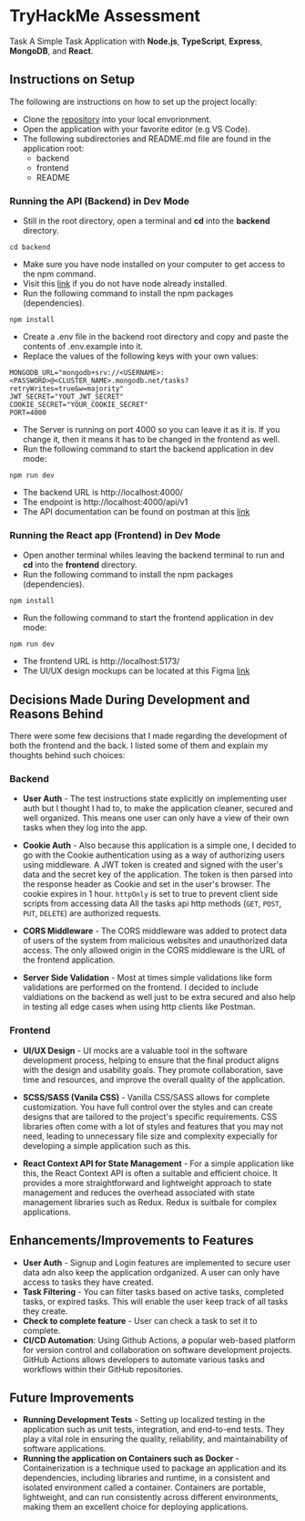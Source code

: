 # TryHackMe Assessment

Task A Simple Task Application with **Node.js**, **TypeScript**, **Express**, **MongoDB**, and **React**.

## Instructions on Setup

The following are instructions on how to set up the project locally:

- Clone the [repository](https://github.com/selirah/tryhackme-simple-task-app.git) into your local envorionment.
- Open the application with your favorite editor (e.g VS Code).
- The following subdirectories and README.md file are found in the application root:
  - backend
  - frontend
  - README

### Running the API (Backend) in Dev Mode

- Still in the root directory, open a terminal and **cd** into the **backend** directory.

```console
cd backend
```

- Make sure you have node installed on your computer to get access to the npm command.
- Visit this [link](https://nodejs.org/) if you do not have node already installed.
- Run the following command to install the npm packages (dependencies).

```console
npm install
```

- Create a .env file in the backend root directory and copy and paste the contents of .env.example into it.
- Replace the values of the following keys with your own values:

```
MONGODB_URL="mongodb+srv://<USERNAME>:<PASSWORD>@<CLUSTER_NAME>.mongodb.net/tasks?retryWrites=true&w=majority"
JWT_SECRET="YOUT_JWT_SECRET"
COOKIE_SECRET="YOUR_COOKIE_SECRET"
PORT=4000
```

- The Server is running on port 4000 so you can leave it as it is. If you change it, then it means it has to be changed in the frontend as well.
- Run the following command to start the backend application in dev mode:

```console
npm run dev
```

- The backend URL is http://localhost:4000/
- The endpoint is http://localhost:4000/api/v1
- The API documentation can be found on postman at this [link](https://documenter.getpostman.com/view/254707/2s9YXb8jxU)

### Running the React app (Frontend) in Dev Mode

- Open another terminal whiles leaving the backend terminal to run and **cd** into the **frontend** directory.
- Run the following command to install the npm packages (dependencies).

```console
npm install
```

- Run the following command to start the frontend application in dev mode:

```console
npm run dev
```

- The frontend URL is http://localhost:5173/
- The UI/UX design mockups can be located at this Figma [link](https://www.figma.com/file/NZmDRPYICkTUCCPtzwGFUJ/TryHackMe-Simple-API?type=design&node-id=0%3A1&mode=design&t=ch0Hq6cXNG8nNwxr-1)

## Decisions Made During Development and Reasons Behind

There were some few decisions that I made regarding the development of both the frontend and the back. I listed some of them and explain my thoughts behind such choices:

### Backend

- **User Auth** - The test instructions state explicitly on implementing user auth but I thought I had to, to make the application cleaner, secured and well organized. This means one user can only have a view of their own tasks when they log into the app.

- **Cookie Auth** - Also because this application is a simple one, I decided to go with the Cookie authentication using as a way of authorizing users using middleware. A JWT token is created and signed with the user's data and the secret key of the application. The token is then parsed into the response header as Cookie and set in the user's browser. The cookie expires in 1 hour. `httpOnly` is set to true to prevent client side scripts from accessing data
  All the tasks api http methods (`GET`, `POST`, `PUT`, `DELETE`) are authorized requests.

- **CORS Middleware** - The CORS middleware was added to protect data of users of the system from malicious websites and unauthorized data access. The only allowed origin in the CORS middleware is the URL of the frontend application.

- **Server Side Validation** - Most at times simple validations like form validations are performed on the frontend. I decided to include valdiations on the backend as well just to be extra secured and also help in testing all edge cases when using http clients like Postman.

### Frontend

- **UI/UX Design** - UI mocks are a valuable tool in the software development process, helping to ensure that the final product aligns with the design and usability goals. They promote collaboration, save time and resources, and improve the overall quality of the application.

- **SCSS/SASS (Vanila CSS)** - Vanilla CSS/SASS allows for complete customization. You have full control over the styles and can create designs that are tailored to the project's specific requirements. CSS libraries often come with a lot of styles and features that you may not need, leading to unnecessary file size and complexity expecially for developing a simple application such as this.

- **React Context API for State Management** - For a simple application like this, the React Context API is often a suitable and efficient choice. It provides a more straightforward and lightweight approach to state management and reduces the overhead associated with state management libraries such as Redux. Redux is suitbale for complex applications.

## Enhancements/Improvements to Features

- **User Auth** - Signup and Login features are implemented to secure user data adn also keep the application ordganized. A user can only have access to tasks they have created.
- **Task Filtering** - You can filter tasks based on active tasks, completed tasks, or expired tasks. This will enable the user keep track of all tasks they create.
- **Check to complete feature** - User can check a task to set it to complete.
- **CI/CD Automation**: Using Github Actions, a popular web-based platform for version control and collaboration on software development projects. GitHub Actions allows developers to automate various tasks and workflows within their GitHub repositories.

## Future Improvements

- **Running Development Tests** - Setting up localized testing in the application such as unit tests, integration, and end-to-end tests. They play a vital role in ensuring the quality, reliability, and maintainability of software applications.
- **Running the application on Containers such as Docker** - Containerization is a technique used to package an application and its dependencies, including libraries and runtime, in a consistent and isolated environment called a container. Containers are portable, lightweight, and can run consistently across different environments, making them an excellent choice for deploying applications.
